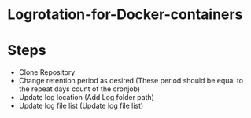 # Logrotation-for-Docker-containers

# Steps

* Clone Repository
* Change retention period as desired (These period should be equal to the repeat days count of the cronjob)
* Update log location (Add Log folder path)
* Update log file list (Update log file list)
